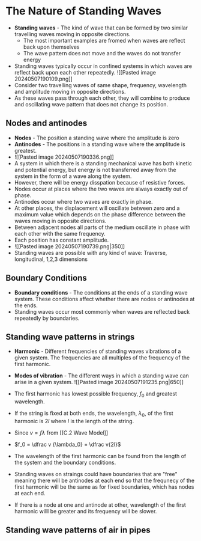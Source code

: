 # The Nature of Standing Waves
- **Standing waves** - The kind of wave that can be formed by two similar travelling waves moving in opposite directions. 
	- The  most important examples are fromed when waves are reflect back upon themselves
	- The wave pattern does not move and the waves do not transfer energy
- Standing waves typically occur in confined systems in which waves are reflect back upon each other repeatedly. 
![[Pasted image 20240507190109.png]]
- Consider two travelling waves of same shape, frequency, wavelength and amplitude moving in opposite directions. 
- As these waves pass through each other, they will combine to produce and oscillating wave pattern that does not change its position. 

## Nodes and antinodes
- **Nodes** - The position a standing wave where the amplitude is zero
- **Antinodes** - The positions in a standing wave where the amplitude is greatest. 
- ![[Pasted image 20240507190336.png]]
- A system in which there is a standing mechanical wave has both kinetic and potential energy, but energy is not transferred away from the system in the form of a wave along the system. 
- However, there will be energy disspation because of resistive forces. 
- Nodes occur at places where the two waves are always exactly out of phase. 
- Antinodes occur where two waves are exactly in phase. 
- At other places, the displacement will oscillate between zero and a maximum value which depends on the phase difference between the waves moving in opposite directions. 
- Between adjacent nodes all parts of the medium oscillate in phase with each other with the same frequency.
- Each position has constant amplitude. 
- ![[Pasted image 20240507190739.png|350]]
- Standing waves are possible with any kind of wave: Traverse, longitudinal, 1,2,3 dimensions
## Boundary Conditions
- **Boundary conditions** - The conditions at the ends of a standing wave system. These conditions affect whether there are nodes or antinodes at the ends. 
- Standing waves occur most commonly when waves are reflected back repeatedly by boundaries. 
## Standing wave patterns in strings
- **Harmonic** - Different frequencies of standing waves vibrations of a given system. The frequencies are all multiples of the frequency of the first harmonic. 
- **Modes of vibration** - The different ways in which a standing wave can arise in a given system. 
![[Pasted image 20240507191235.png|650]]

- The first harmonic has lowest possible frequency, $f_0$  and greatest wavelength. 
- If the string is fixed at both ends, the wavelength, $\lambda_0$, of the first harmonic is $2l$ where $l$ is the length of the string. 
- Since $v = f \lambda$ from [[C.2 Wave Model]] 
- $f_0 = \dfrac v {\lambda_0} = \dfrac v{2l}$
- The wavelength of the first harmonic can be found from the length of the system  and the boundary conditions. 
- Standing waves on straings could have boundaries that are "free" meaning there will be antinodes at each end so that the frequnecy of the first harmonic will be the same as for fixed boundaries, which has nodes at each end. 
- If there is a node at one and antinode at other, wavelength of the first harmonic willl be greater and its frequency will be slower. 
## Standing wave patterns of air in pipes
